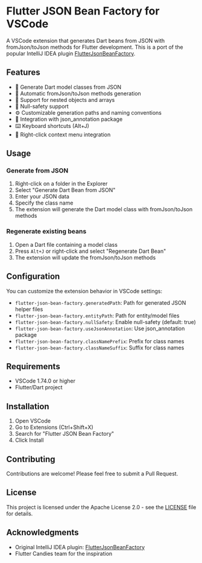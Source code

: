 # Flutter JSON Bean Factory for VSCode

A VSCode extension that generates Dart beans from JSON with fromJson/toJson methods for Flutter development. This is a port of the popular IntelliJ IDEA plugin [FlutterJsonBeanFactory](https://github.com/fluttercandies/FlutterJsonBeanFactory).

## Features

- 🚀 Generate Dart model classes from JSON
- 📝 Automatic fromJson/toJson methods generation
- 🔄 Support for nested objects and arrays
- 🎯 Null-safety support
- ⚙️ Customizable generation paths and naming conventions
- 🔧 Integration with json_annotation package
- ⌨️ Keyboard shortcuts (Alt+J)
- 📁 Right-click context menu integration

## Usage

### Generate from JSON

1. Right-click on a folder in the Explorer
2. Select "Generate Dart Bean from JSON"
3. Enter your JSON data
4. Specify the class name
5. The extension will generate the Dart model class with fromJson/toJson methods

### Regenerate existing beans

1. Open a Dart file containing a model class
2. Press `Alt+J` or right-click and select "Regenerate Dart Bean"
3. The extension will update the fromJson/toJson methods

## Configuration

You can customize the extension behavior in VSCode settings:

- `flutter-json-bean-factory.generatedPath`: Path for generated JSON helper files
- `flutter-json-bean-factory.entityPath`: Path for entity/model files
- `flutter-json-bean-factory.nullSafety`: Enable null-safety (default: true)
- `flutter-json-bean-factory.useJsonAnnotation`: Use json_annotation package
- `flutter-json-bean-factory.classNamePrefix`: Prefix for class names
- `flutter-json-bean-factory.classNameSuffix`: Suffix for class names

## Requirements

- VSCode 1.74.0 or higher
- Flutter/Dart project

## Installation

1. Open VSCode
2. Go to Extensions (Ctrl+Shift+X)
3. Search for "Flutter JSON Bean Factory"
4. Click Install

## Contributing

Contributions are welcome! Please feel free to submit a Pull Request.

## License

This project is licensed under the Apache License 2.0 - see the [LICENSE](LICENSE) file for details.

## Acknowledgments

- Original IntelliJ IDEA plugin: [FlutterJsonBeanFactory](https://github.com/fluttercandies/FlutterJsonBeanFactory)
- Flutter Candies team for the inspiration
